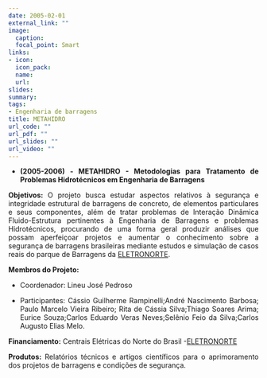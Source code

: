 ```yaml
---
date: 2005-02-01
external_link: ""
image:
  caption: 
  focal_point: Smart
links:
- icon: 
  icon_pack: 
  name: 
  url: 
slides: 
summary: 
tags:
- Engenharia de barragens
title: METAHIDRO
url_code: ""
url_pdf: ""
url_slides: ""
url_video: ""
---
```


<div style="text-align: justify">



*  **(2005-2006) - METAHIDRO - Metodologias para Tratamento de Problemas Hidrotécnicos em Engenharia de Barragens**

**Objetivos:** O projeto busca estudar aspectos relativos à segurança e integridade estrutural de barragens de concreto, de elementos particulares e seus componentes, além de tratar problemas de Interação Dinâmica Fluido-Estrutura pertinentes à Engenharia de Barragens e problemas Hidrotécnicos, procurando de uma forma geral produzir análises que possam aperfeiçoar projetos e aumentar o conhecimento sobre a segurança de barragens brasileiras mediante estudos e simulação de casos reais do parque de Barragens da [ELETRONORTE](https://www.eletronorte.gov.br/).

**Membros do Projeto:**

* Coordenador: Lineu José Pedroso

* Participantes: Cássio Guilherme Rampinelli;André Nascimento Barbosa; Paulo Marcelo Vieira Ribeiro; Rita de Cássia Silva;Thiago Soares Arima; Eurice Souza;Carlos Eduardo Veras Neves;Selênio Feio da Silva;Carlos Augusto Elias Melo.

**Financiamento:** Centrais Elétricas do Norte do Brasil -[ELETRONORTE](https://www.eletronorte.gov.br/)

**Produtos:** Relatórios técnicos e artigos científicos para o aprimoramento dos projetos de barragens e condições de segurança. 




